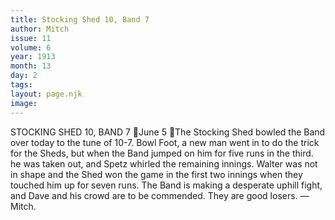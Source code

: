 ```yaml
---
title: Stocking Shed 10, Band 7
author: Mitch
issue: 11
volume: 6
year: 1913
month: 13
day: 2
tags:
layout: page.njk
image:
---
```

STOCKING SHED 10, BAND 7 June 5 The Stocking Shed bowled the Band over today to the tune of 10-7. Bowl Foot, a new man went in to do the trick for the Sheds, but when the Band jumped on him for five runs in the third. he was taken out, and Spetz whirled the remaining innings. Walter was not in shape and the Shed won the game in the first two innings when they touched him up for seven runs. The Band is making a desperate uphill fight, and Dave and his crowd are to be commended. They are good losers. — Mitch. 
